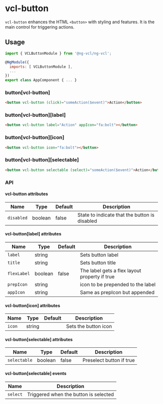 # vcl-button

`vcl-button` enhances the HTML `<button>` with styling and features.
It is the main control for triggering actions.

## Usage

```js
import { VCLButtonModule } from '@ng-vcl/ng-vcl';

@NgModule({
  imports: [ VCLButtonModule ],
  ...
})
export class AppComponent { ... }
```

### button[vcl-button]

 ```html
<button vcl-button (click)="someAction($event)">Action</button>
 ```
### button[vcl-button][label]

 ```html
<button vcl-button label="Action" appIcon="fa:bolt"></button>
 ```
### button[vcl-button][icon]

```html
<button vcl-button icon="fa:bolt"></button>
```
### button[vcl-button][selectable]

 ```html
<button vcl-button selectable (select)="someAction($event)">Action</button>
 ```

### API

#### vcl-button attributes

| Name                | Type        | Default  | Description
| ------------        | ----------- | -------- |--------------
| `disabled`          | boolean     | false    | State to indicate that the button is disabled

#### vcl-button[label] attributes

| Name                | Type        | Default  | Description
| ------------        | ----------- | -------- |--------------
| `label`             | string      |          | Sets button label
| `title`             | string      |          | Sets button title
| `flexLabel`         | boolean     | false    | The label gets a flex layout property if true
| `prepIcon`          | string      |          | icon to be prepended to the label
| `appIcon`           | string      |          | Same as prepIcon but appended

#### vcl-button[icon] attributes

| Name                | Type        | Default  | Description
| ------------        | ----------- | -------- |--------------
| `icon`              | string      |          | Sets the button icon


#### vcl-button[selectable] attributes

| Name                | Type        | Default  | Description
| ------------        | ----------- | -------- |--------------
| `selectable`        | boolean     | false    | Preselect button if true

#### vcl-button[selectable] events

| Name                | Description
| ------------        | --------------
| `select`            | Triggered when the button is selected
